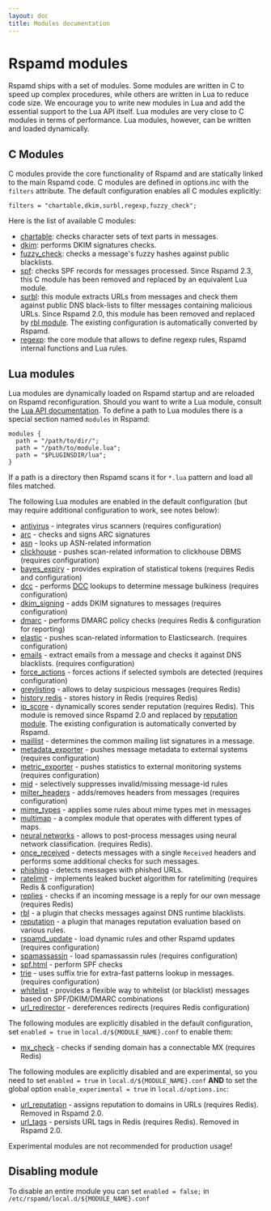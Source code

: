 ```yaml
---
layout: doc
title: Modules documentation
---
```

# Rspamd modules

Rspamd ships with a set of modules. Some modules are written in C to speed up
complex procedures, while others are written in Lua to reduce code size.
We encourage you to write new modules in Lua and add the essential
support to the Lua API itself. Lua modules are very close to
C modules in terms of performance. Lua modules, however, can be written and loaded
dynamically.

## C Modules

C modules provide the core functionality of Rspamd and are statically linked to the
main Rspamd code. C modules are defined in options.inc with the `filters` attribute.
The default configuration enables all C modules explicitly:

~~~ucl
filters = "chartable,dkim,surbl,regexp,fuzzy_check";
~~~

Here is the list of available C modules:

- [chartable](chartable.html): checks character sets of text parts in messages.
- [dkim](dkim.html): performs DKIM signatures checks.
- [fuzzy_check](fuzzy_check.html): checks a message's fuzzy hashes against public blacklists.
- [spf](spf.html): checks SPF records for messages processed. Since Rspamd 2.3, this C module has been removed and replaced by an equivalent Lua module.
- [surbl](surbl.html): this module extracts URLs from messages and check them against
public DNS black-lists to filter messages containing malicious URLs. Since Rspamd 2.0, this module has been removed and replaced by [rbl module](rbl.html). The existing configuration is automatically converted by Rspamd.
- [regexp](regexp.html): the core module that allows to define regexp rules,
Rspamd internal functions and Lua rules.

## Lua modules

Lua modules are dynamically loaded on Rspamd startup and are reloaded on Rspamd
reconfiguration. Should you want to write a Lua module, consult the
[Lua API documentation](../lua/). To define a path to Lua modules there is a special section
named `modules` in Rspamd:

~~~ucl
modules {
  path = "/path/to/dir/";
  path = "/path/to/module.lua";
  path = "$PLUGINSDIR/lua";
}
~~~

If a path is a directory then Rspamd scans it for `*.lua` pattern and load all
files matched.

The following Lua modules are enabled in the default configuration (but may require additional configuration to work, see notes below):

- [antivirus](antivirus.html) - integrates virus scanners (requires configuration)
- [arc](arc.html) - checks and signs ARC signatures
- [asn](asn.html) - looks up ASN-related information
- [clickhouse](clickhouse.html) - pushes scan-related information to clickhouse DBMS (requires configuration)
- [bayes_expiry](bayes_expiry.html) - provides expiration of statistical tokens (requires Redis and configuration)
- [dcc](dcc.html) - performs [DCC](http://www.dcc-servers.net/dcc/) lookups to determine message bulkiness (requires configuration)
- [dkim_signing](dkim_signing.html) - adds DKIM signatures to messages (requires configuration)
- [dmarc](dmarc.html) - performs DMARC policy checks (requires Redis & configuration for reporting)
- [elastic](elastic.html) - pushes scan-related information to Elasticsearch. (requires configuration)
- [emails](emails.html) - extract emails from a message and checks it against DNS blacklists. (requires configuration)
- [force_actions](force_actions.html) - forces actions if selected symbols are detected (requires configuration)
- [greylisting](greylisting.html) - allows to delay suspicious messages (requires Redis)
- [history redis](history_redis.html) - stores history in Redis (requires Redis)
- [ip_score](ip_score.html) - dynamically scores sender reputation (requires Redis). This module is removed since Rspamd 2.0 and replaced by [reputation module](reputation.html). The existing configuration is automatically converted by Rspamd.
- [maillist](maillist.html) - determines the common mailing list signatures in a message.
- [metadata_exporter](metadata_exporter.html) - pushes message metadata to external systems (requires configuration)
- [metric_exporter](metric_exporter.html) - pushes statistics to external monitoring systems (requires configuration)
- [mid](mid.html) - selectively suppresses invalid/missing message-id rules
- [milter_headers](milter_headers.html) - adds/removes headers from messages (requires configuration)
- [mime_types](mime_types.html) - applies some rules about mime types met in messages
- [multimap](multimap.html) - a complex module that operates with different types of maps.
- [neural networks](neural.html) - allows to post-process messages using neural network classification. (requires Redis).
- [once_received](once_received.html) - detects messages with a single `Received` headers and performs some additional checks for such messages.
- [phishing](phishing.html) - detects messages with phished URLs.
- [ratelimit](ratelimit.html) - implements leaked bucket algorithm for ratelimiting (requires Redis & configuration)
- [replies](replies.html) - checks if an incoming message is a reply for our own message (requires Redis)
- [rbl](rbl.html) - a plugin that checks messages against DNS runtime blacklists.
- [reputation](reputation.html) - a plugin that manages reputation evaluation based on various rules.
- [rspamd_update](rspamd_update.html) - load dynamic rules and other Rspamd updates (requires configuration)
- [spamassassin](spamassassin.html) - load spamassassin rules (requires configuration)
- [spf.html](spf.html) - perform SPF checks
- [trie](trie.html) - uses suffix trie for extra-fast patterns lookup in messages. (requires configuration)
- [whitelist](whitelist.html) - provides a flexible way to whitelist (or blacklist) messages based on SPF/DKIM/DMARC combinations
- [url_redirector](url_redirector.html) - dereferences redirects (requires Redis configuration)

The following modules are explicitly disabled in the default configuration, set `enabled = true` in `local.d/${MODULE_NAME}.conf` to enable them:

- [mx_check](mx_check.html) - checks if sending domain has a connectable MX (requires Redis)

The following modules are explicitly disabled and are experimental, so you need to set `enabled = true` in `local.d/${MODULE_NAME}.conf` **AND** to set the global option `enable_experimental = true` in `local.d/options.inc`:

- [url_reputation](url_reputation.html) - assigns reputation to domains in URLs (requires Redis). Removed in Rspamd 2.0.
- [url_tags](url_tags.html) - persists URL tags in Redis (requires Redis). Removed in Rspamd 2.0.

Experimental modules are not recommended for production usage!

## Disabling module

To disable an entire module you can set `enabled = false;` in `/etc/rspamd/local.d/${MODULE_NAME}.conf`
